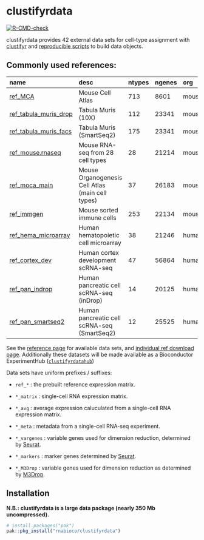 
<!-- README.md is generated from README.Rmd. Please edit that file -->

# clustifyrdata

<!-- badges: start -->

[![R-CMD-check](https://github.com/rnabioco/clustifyrdata/actions/workflows/R-CMD-check.yaml/badge.svg)](https://github.com/rnabioco/clustifyrdata/actions/workflows/R-CMD-check.yaml)
<!-- badges: end -->

clustifyrdata provides 42 external data sets for cell-type assignment
with [clustifyr](https://rnabioco.github.io/clustifyr/) and
[reproducible
scripts](https://github.com/rnabioco/clustifyrdata/tree/main/data-raw)
to build data objects.

## Commonly used references:

| name                                                                                                       | desc                                             | ntypes | ngenes | org   | from_pub                                                                    |
|:-----------------------------------------------------------------------------------------------------------|:-------------------------------------------------|:-------|:-------|:------|:----------------------------------------------------------------------------|
| [ref_MCA](https://github.com/rnabioco/clustifyrdata/raw/main/data/ref_MCA.rda)                             | Mouse Cell Atlas                                 | 713    | 8601   | mouse | [from](https://www.cell.com/cell/fulltext/S0092-8674(18)30116-8)            |
| [ref_tabula_muris_drop](https://github.com/rnabioco/clustifyrdata/raw/main/data/ref_tabula_muris_drop.rda) | Tabula Muris (10X)                               | 112    | 23341  | mouse | [from](https://www.nature.com/articles/s41586-018-0590-4)                   |
| [ref_tabula_muris_facs](https://github.com/rnabioco/clustifyrdata/raw/main/data/ref_tabula_muris_facs.rda) | Tabula Muris (SmartSeq2)                         | 175    | 23341  | mouse | [from](https://www.nature.com/articles/s41586-018-0590-4)                   |
| [ref_mouse.rnaseq](https://github.com/rnabioco/clustifyrdata/raw/main/data/ref_mouse.rnaseq.rda)           | Mouse RNA-seq from 28 cell types                 | 28     | 21214  | mouse | [from](https://genome.cshlp.org/content/early/2019/03/11/gr.240093.118)     |
| [ref_moca_main](https://github.com/rnabioco/clustifyrdata/raw/main/data/ref_moca_main.rda)                 | Mouse Organogenesis Cell Atlas (main cell types) | 37     | 26183  | mouse | [from](https://www.nature.com/articles/s41586-019-0969-x)                   |
| [ref_immgen](https://github.com/rnabioco/clustifyrdata/raw/main/data/ref_immgen.rda)                       | Mouse sorted immune cells                        | 253    | 22134  | mouse | [from](https://www.nature.com/articles/ni1008-1091)                         |
| [ref_hema_microarray](https://github.com/rnabioco/clustifyrdata/raw/main/data/ref_hema_microarray.rda)     | Human hematopoietic cell microarray              | 38     | 21246  | human | [from](https://www.cell.com/fulltext/S0092-8674(11)00005-5)                 |
| [ref_cortex_dev](https://github.com/rnabioco/clustifyrdata/raw/main/data/ref_cortex_dev.rda)               | Human cortex development scRNA-seq               | 47     | 56864  | human | [from](https://science.sciencemag.org/content/358/6368/1318.long)           |
| [ref_pan_indrop](https://github.com/rnabioco/clustifyrdata/raw/main/data/ref_pan_indrop.rda)               | Human pancreatic cell scRNA-seq (inDrop)         | 14     | 20125  | human | [from](https://www.cell.com/fulltext/S2405-4712(16)30266-6)                 |
| [ref_pan_smartseq2](https://github.com/rnabioco/clustifyrdata/raw/main/data/ref_pan_smartseq2.rda)         | Human pancreatic cell scRNA-seq (SmartSeq2)      | 12     | 25525  | human | [from](https://www.sciencedirect.com/science/article/pii/S1550413116304363) |

See the [reference
page](https://rnabioco.github.io/clustifyrdata/reference) for available
data sets, and [individual ref download
page](https://rnabioco.github.io/clustifyrdata/articles/download_refs.html).
Additionally these datasets will be made available as a Bioconductor
ExperimentHub
([`clustifyrdatahub`](https://github.com/rnabioco/clustifyrdatahub))

Data sets have uniform prefixes / suffixes:

-   `ref_*` : the prebuilt reference expression matrix.

-   `*_matrix` : single-cell RNA expression matrix.

-   `*_avg` : average expression caluculated from a single-cell RNA
    expression matrix.

-   `*_meta` : metadata from a single-cell RNA-seq experiment.

-   `*_vargenes` : variable genes used for dimension reduction,
    determined by [Seurat](https://CRAN.R-project.org/package=Seurat).

-   `*_markers` : marker genes determined by
    [Seurat](https://CRAN.R-project.org/package=Seurat).

-   `*_M3Drop` : variable genes used for dimension reduction as
    determined by
    [M3Drop](https://bioconductor.org/packages/release/bioc/html/M3Drop.html).

## Installation

**N.B.: clustifyrdata is a large data package (nearly 350 Mb
uncompressed).**

``` r
# install.packages("pak")
pak::pkg_install("rnabioco/clustifyrdata")
```
